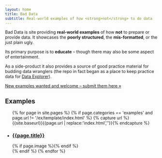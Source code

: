 ```yaml
---
layout: home
title: Bad Data
subtitle: Real-world examples of how <strong>not</strong> to do data
---
```


Bad Data is site providing **real-world examples** of how **not** to prepare or provide data. It showcases the **poorly structured**, the **mis-formatted**, or the just plain ugly.

Its primary purpose is to **educate** &ndash; though there may also be some aspect of entertainment.

As a side-product it also provides a source of good practice material for budding data wranglers (the repo in fact began as a place to keep practice data for [Data Explorer][explorer]).

[New examples wanted and welcome &ndash; submit them here &raquo;][add]

[explorer]: http://explorer.okfnlabs.org/
[csv]: http://data.okfn.org/standards/csv
[add]: {{site.baseurl}}/add

## Examples

<ul class="thumbnails examples-list">
  {% for page in site.pages %}
  {% if page.categories == 'examples' and page.url != '/ex/template/index.html' %}
  {% capture url %}{{site.baseurl}}{{page.url | replace:'index.html',''}}{% endcapture %}
  <li class="span6">
    <div class="thumbnail">
      <h3><a href="{{url}}">{{page.title}}</a></h3>
      {% if page.image %}<a href="{{url}}"><img src="{{page.image}}" alt="" /></a>{% endif %}
    </div>
  </li>
  {% endif %}
  {% endfor %}
</ul>

